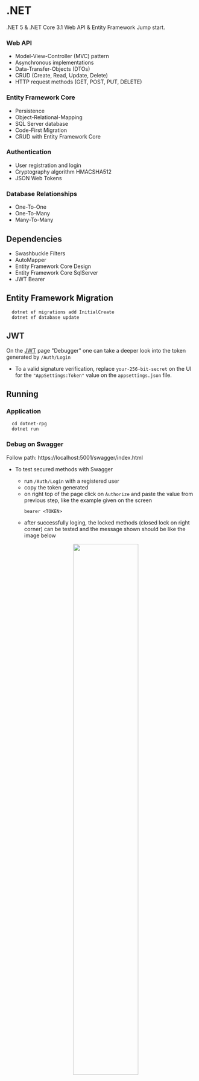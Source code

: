 # .NET

.NET 5 &amp; .NET Core 3.1 Web API &amp; Entity Framework Jump start.

### Web API

- Model-View-Controller (MVC) pattern
- Asynchronous implementations
- Data-Transfer-Objects (DTOs)
- CRUD (Create, Read, Update, Delete)
- HTTP request methods (GET, POST, PUT, DELETE)

### Entity Framework Core

- Persistence
- Object-Relational-Mapping
- SQL Server database
- Code-First Migration
- CRUD with Entity Framework Core

### Authentication

- User registration and login
- Cryptography algorithm HMACSHA512
- JSON Web Tokens

### Database Relationships

- One-To-One
- One-To-Many
- Many-To-Many

## Dependencies

- Swashbuckle Filters
- AutoMapper
- Entity Framework Core Design
- Entity Framework Core SqlServer
- JWT Bearer


## Entity Framework Migration

```
  dotnet ef migrations add InitialCreate
  dotnet ef database update
```

## JWT 
On the [JWT](https://jwt.io/) page "Debugger" one can take a deeper look into the token generated by ```/Auth/Login```
- To a valid signature verification, replace ```your-256-bit-secret``` on the UI for the ```"AppSettings:Token"``` value on the ```appsettings.json``` file. 

## Running

### Application

```
  cd dotnet-rpg
  dotnet run
```

### Debug on Swagger

Follow path: https://localhost:5001/swagger/index.html
- To test secured methods with Swagger
  * run ```/Auth/Login``` with a registered user
  * copy the token generated
  * on right top of the page click on ```Authorize``` and paste the value from previous step, like the example given on the screen
    ```
    bearer <TOKEN>
    ```
  * after successfully loging, the locked methods (closed lock on right corner) can be tested and the message shown should be like the image below 
  
  <p align="center"><img width=60% height=60% src="https://user-images.githubusercontent.com/7097408/125334290-98af8e00-e321-11eb-82b9-436be63ad72b.png" /></p>
  
